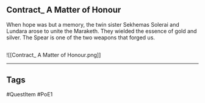 ## Contract_ A Matter of Honour
When hope was but a memory, the twin sister Sekhemas Solerai and Lundara arose to unite the Maraketh.
They wielded the essence of gold and silver. The Spear is one of the two weapons that forged us.
## 
![[Contract_ A Matter of Honour.png]]

---
## Tags
#QuestItem
#PoE1
